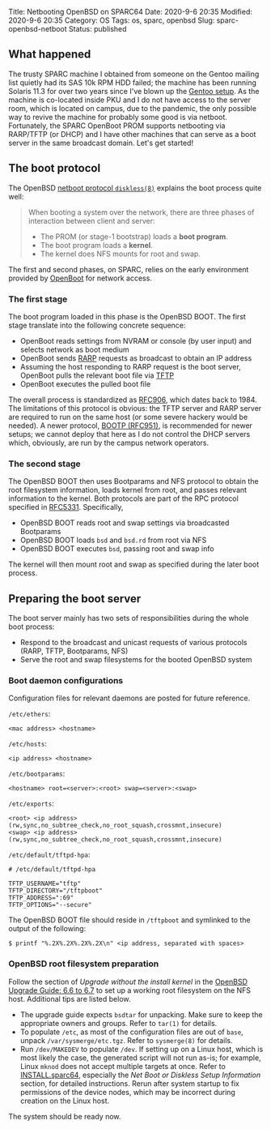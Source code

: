 Title: Netbooting OpenBSD on SPARC64
Date: 2020-9-6 20:35
Modified: 2020-9-6 20:35
Category: OS
Tags: os, sparc, openbsd
Slug: sparc-openbsd-netboot
Status: published

## What happened

The trusty SPARC machine I obtained from someone on the Gentoo mailing list quietly had its SAS 10k RPM HDD failed; the machine has been running Solaris 11.3 for over two years since I've blown up the [Gentoo setup]({filename}/Gentoo/dual-disk-lvm.md).  As the machine is co-located inside PKU and I do not have access to the server room, which is located on campus, due to the pandemic, the only possible way to revive the machine for probably some good is via netboot.  Fortunately, the SPARC OpenBoot PROM supports netbooting via RARP/TFTP (or DHCP) and I have other machines that can serve as a boot server in the same broadcast domain.  Let's get started!

## The boot protocol

The OpenBSD [netboot protocol `diskless(8)`](https://man.openbsd.org/diskless) explains the boot process quite well:

> When booting a system over the network, there are three phases of interaction between client and server:
> 
> - The PROM (or stage-1 bootstrap) loads a **boot program**.
> - The boot program loads a **kernel**.
> - The kernel does NFS mounts for root and swap.

The first and second phases, on SPARC, relies on the early environment provided by [OpenBoot](https://tldp.org/HOWTO/SPARC-HOWTO-14.html) for network access.  

### The first stage

The boot program loaded in this phase is the OpenBSD BOOT.  The first stage translate into the following concrete sequence:

- OpenBoot reads settings from NVRAM or console (by user input) and selects network as boot medium
- OpenBoot sends [RARP](https://en.wikipedia.org/wiki/Reverse_Address_Resolution_Protocol) requests as broadcast to obtain an IP address
- Assuming the host responding to RARP request is the boot server, OpenBoot pulls the relevant boot file via [TFTP](https://en.wikipedia.org/wiki/Trivial_File_Transfer_Protocol)
- OpenBoot executes the pulled boot file

The overall process is standardized as [RFC906](https://tools.ietf.org/html/rfc906), which dates back to 1984.  The limitations of this protocol is obvious: the TFTP server and RARP server are required to run on the same host (or some severe hackery would be needed).  A newer protocol, [BOOTP (RFC951)](https://tools.ietf.org/html/rfc951), is recommended for newer setups; we cannot deploy that here as I do not control the DHCP servers which, obviously, are run by the campus network operators.

### The second stage

The OpenBSD BOOT then uses Bootparams and NFS protocol to obtain the root filesystem information, loads kernel from root, and passes relevant information to the kernel.  Both protocols are part of the RPC protocol specified in [RFC5331](https://tools.ietf.org/html/rfc5531).  Specifically,

- OpenBSD BOOT reads root and swap settings via broadcasted Bootparams
- OpenBSD BOOT loads `bsd` and `bsd.rd` from root via NFS
- OpenBSD BOOT executes `bsd`, passing root and swap info

The kernel will then mount root and swap as specified during the later boot process.

## Preparing the boot server

The boot server mainly has two sets of responsibilities during the whole boot process:

- Respond to the broadcast and unicast requests of various protocols (RARP, TFTP, Bootparams, NFS)
- Serve the root and swap filesystems for the booted OpenBSD system

### Boot daemon configurations

Configuration files for relevant daemons are posted for future reference.

`/etc/ethers`:

```text
<mac address> <hostname>
```

`/etc/hosts`:

```text
<ip address> <hostname>
```

`/etc/bootparams`:

```text
<hostname> root=<server>:<root> swap=<server>:<swap>
```

`/etc/exports`:

```text
<root> <ip address>(rw,sync,no_subtree_check,no_root_squash,crossmnt,insecure)
<swap> <ip address>(rw,sync,no_subtree_check,no_root_squash,crossmnt,insecure)
```

`/etc/default/tftpd-hpa`:

```text
# /etc/default/tftpd-hpa

TFTP_USERNAME="tftp"
TFTP_DIRECTORY="/tftpboot"
TFTP_ADDRESS=":69"
TFTP_OPTIONS="--secure"
```

The OpenBSD BOOT file should reside in `/tftpboot` and symlinked to the output of the following:

```text
$ printf "%.2X%.2X%.2X%.2X\n" <ip address, separated with spaces>
```

### OpenBSD root filesystem preparation

Follow the section of *Upgrade without the install kernel* in the [OpenBSD Upgrade Guide: 6.6 to 6.7](https://www.openbsd.org/faq/upgrade67.html) to set up a working root filesystem on the NFS host.  Additional tips are listed below.

- The upgrade guide expects `bsdtar` for unpacking.  Make sure to keep the appropriate owners and groups.  Refer to `tar(1)` for details.
- To populate `/etc`, as most of the configuration files are out of `base`, unpack `/var/sysmerge/etc.tgz`.  Refer to `sysmerge(8)` for details.
- Run `/dev/MAKEDEV` to populate `/dev`.  If setting up on a Linux host, which is most likely the case, the generated script will not run as-is; for example, Linux `mknod` does not accept multiple targets at once.  Refer to [INSTALL.sparc64](https://ftp.openbsd.org/pub/OpenBSD/6.7/sparc64/INSTALL.sparc64), especially the _Net Boot or Diskless Setup Information_ section, for detailed instructions.  Rerun after system startup to fix permissions of the device nodes, which may be incorrect during creation on the Linux host.

The system should be ready now.